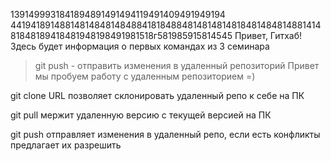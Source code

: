 1391499931841894891491494119491409491949194
4419418914881481484814848841818488481481481481848148481488141481848189418481948198491981518г581985915814545
Привет, Гитхаб! Здесь будет информация о первых командах из 3 семинара
> git push - отправить изменения в удаленный репозиторий 
Привет мы пробуем работу с удаленным репозиторием =)

git clone URL позволяет склонировать удаленный репо к себе на ПК

git pull мержит удаленную версию с текущей версией на ПК

git push отправляет изменения в удаленный репо, если есть конфликты предлагает их разрешить